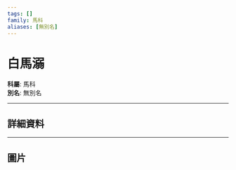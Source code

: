 ```yaml
---
tags: []
family: 馬科
aliases: [無別名]
---
```


# 白馬溺

**科屬**: 馬科  
**別名**: 無別名  

---

## 詳細資料


---

## 圖片
